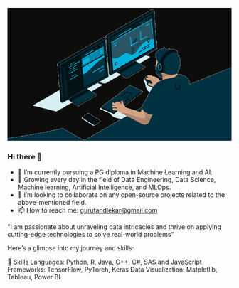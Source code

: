 ![](./user(2).gif)

### Hi there 👋

- 🔭 I’m currently pursuing a PG diploma in Machine Learning and AI.
- 🌱 Growing every day in the field of Data Engineering, Data Science, Machine learning, Artificial Intelligence, and MLOps. 
- 👯 I’m looking to collaborate on any open-source projects related to the above-mentioned field.
- 📫 How to reach me: gurutandlekar@gmail.com


"I am passionate about unraveling data intricacies and thrive on applying cutting-edge technologies to solve real-world problems"


Here’s a glimpse into my journey and skills:

🔧 Skills
Languages: Python, R, Java, C++, C#, SAS and JavaScript
Frameworks: TensorFlow, PyTorch, Keras
Data Visualization: Matplotlib, Tableau, Power BI
